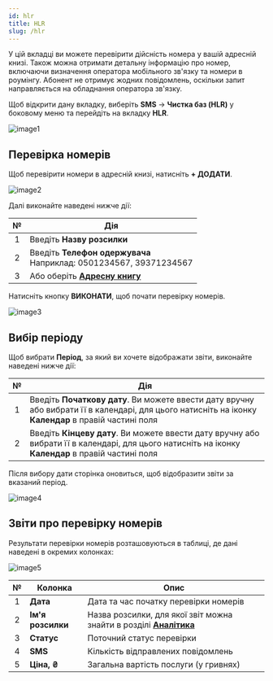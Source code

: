 ```yaml
---
id: hlr
title: HLR
slug: /hlr
---
```


У цій вкладці ви можете перевірити дійсність номера у вашій адресній книзі. Також можна отримати детальну інформацію про номер, включаючи визначення оператора мобільного зв'язку та номери в роумінгу. Абонент не отримує жодних повідомлень, оскільки запит направляється на обладнання оператора зв'язку.

Щоб відкрити дану вкладку, виберіть **SMS** → **Чистка баз (HLR)** у боковому меню та перейдіть на вкладку **HLR**.

![image1](/img/uk/sms_hlr_hlr/image1.png)

## Перевірка номерів

Щоб перевірити номери в адресній книзі, натисніть **+ ДОДАТИ**.

![image2](/img/uk/sms_hlr_hlr/image2.png)

Далі виконайте наведені нижче дії:

|  №  | Дія |
| :-: | --- |
| 1 | Введіть **Назву розсилки** |
| 2 | Введіть **Телефон одержувача** <br/> Наприклад: 0501234567, 39371234567 |
| 3 | Або оберіть [**Адресну книгу**](../address_book/recipients.md) |

Натисніть кнопку **ВИКОНАТИ**, щоб почати перевірку номерів.

![image3](/img/uk/sms_hlr_hlr/image3.png)

## Вибір періоду

Щоб вибрати **Період**, за який ви хочете відображати звіти, виконайте наведені нижче дії:

|  №  | Дія |
| :-: | --- |
| 1 | Введіть **Початкову дату**. Ви можете ввести дату вручну або вибрати її в календарі, для цього натисніть на іконку **Календар** в правій частині поля |
| 2 | Введіть **Кінцеву дату**. Ви можете ввести дату вручну або вибрати її в календарі, для цього натисніть на іконку **Календар** в правій частині поля |

Після вибору дати сторінка оновиться, щоб відобразити звіти за вказаний період.

![image4](/img/uk/sms_hlr_hlr/image4.png)

## Звіти про перевірку номерів

Результати перевірки номерів розташовуються в таблиці, де дані наведені в окремих колонках:

![image5](/img/uk/sms_hlr_hlr/image5.png)

|  №  | Колонка | Опис |
| :-: | ------- | ---- |
| 1 | **Дата** | Дата та час початку перевірки номерів |
| 2 | **Ім'я розсилки** | Назва розсилки, для якої звіт можна знайти в розділі [**Аналітика**](../reports/bulk_sms_reports.md) |
| 3 | **Статус** | Поточний статус перевірки |
| 4 | **SMS** | Кількість відправлених повідомлень |
| 5 | **Ціна, ₴** | Загальна вартість послуги (у гривнях) |
